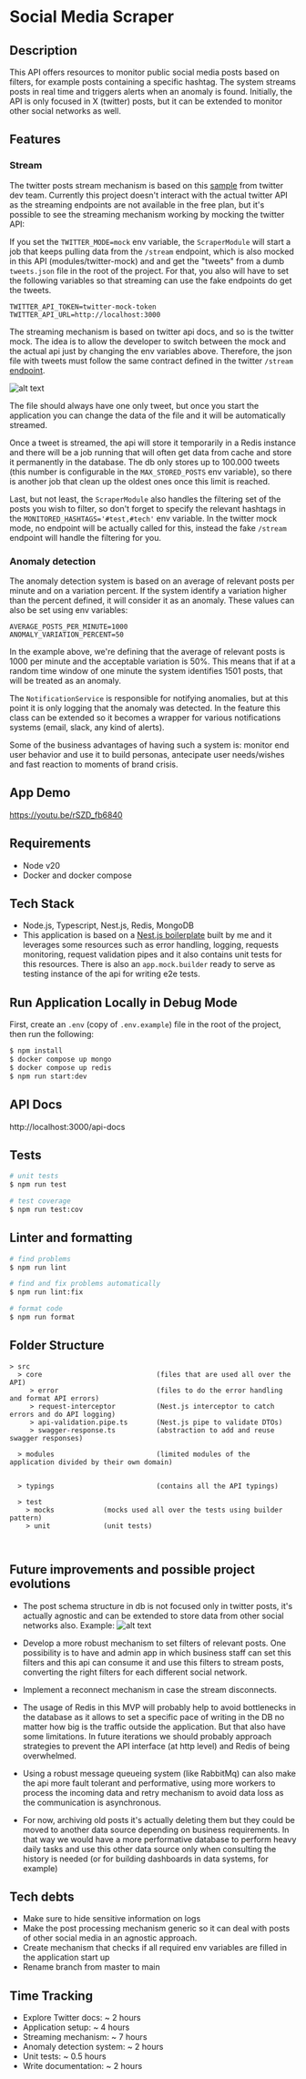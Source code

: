 # Social Media Scraper

## Description

This API offers resources to monitor public social media posts based on filters, for example posts containing
a specific hashtag. The system streams posts in real time and triggers alerts when an anomaly is found. Initially, the API is only focused in X (twitter) posts, but it can be extended to monitor other social networks as well.

## Features

### Stream

The twitter posts stream mechanism is based on this [sample](https://github.com/xdevplatform/Twitter-API-v2-sample-code/blob/main/Filtered-Stream/filtered_stream.js) from twitter dev team. Currently this project doesn't interact with the actual twitter API as the streaming endpoints are not available in the free plan, but it's possible to see the streaming mechanism working by mocking the twitter API:

If you set the `TWITTER_MODE=mock` env variable, the `ScraperModule` will start a job that keeps pulling data from the `/stream` endpoint, which is also mocked in this API (modules/twitter-mock) and and get the "tweets" from a dumb `tweets.json` file in the root of the project. For that, you also will have to set the following variables so that streaming can use the fake endpoints do get the tweets.

```
TWITTER_API_TOKEN=twitter-mock-token
TWITTER_API_URL=http://localhost:3000
```

The streaming mechanism is based on twitter api docs, and so is the twitter mock. The idea is to allow the developer to
switch between the mock and the actual api just by changing the env variables above. Therefore, the json file with tweets
must follow the same contract defined in the twitter `/stream` [endpoint](https://developer.x.com/en/docs/twitter-api/tweets/filtered-stream/api-reference/get-tweets-search-stream).

![alt text](readme-media/tweets.png)

The file should always have one only tweet, but once you start the application you can change the data of the file and it will be automatically streamed.

Once a tweet is streamed, the api will store it temporarily in a Redis instance and there will be a job running that will often get data from cache and store it permanently in the database. The db only stores up to 100.000 tweets (this number is configurable in the `MAX_STORED_POSTS` env variable), so there is another job that clean up the oldest ones once this limit is reached.

Last, but not least, the `ScraperModule` also handles the filtering set of the posts you wish to filter, so don't forget to specify the relevant hashtags in the `MONITORED_HASHTAGS='#test,#tech'` env variable. In the twitter mock mode, no endpoint will be actually called for this, instead the fake `/stream` endpoint will handle the filtering for you.

### Anomaly detection

The anomaly detection system is based on an average of relevant posts per minute and on a variation percent. If the system identify a variation higher than the percent defined, it will consider it as an anomaly. These values can also be set using env variables:

```
AVERAGE_POSTS_PER_MINUTE=1000
ANOMALY_VARIATION_PERCENT=50
```

In the example above, we're defining that the average of relevant posts is 1000 per minute and the acceptable variation is 50%. This means that if at a random time window of one minute the system identifies 1501 posts, that will be treated as an anomaly.

The `NotificationService` is responsible for notifying anomalies, but at this point it is only logging that the anomaly was detected. In the feature this class can be extended so it becomes a wrapper for various notifications systems (email, slack, any kind of alerts).

Some of the business advantages of having such a system is: monitor end user behavior and use it to build personas, antecipate user needs/wishes and fast reaction to moments of brand crisis.

## App Demo

https://youtu.be/rSZD_fb6840

## Requirements

- Node v20
- Docker and docker compose

## Tech Stack

- Node.js, Typescript, Nest.js, Redis, MongoDB
- This application is based on a [Nest.js boilerplate](https://github.com/hpsmatheus/nestjs-boilerplate) built by me and it leverages some resources such as error handling, logging, requests monitoring, request validation pipes and it also contains unit tests for this resources. There is also an `app.mock.builder` ready to serve as testing instance of the api for writing e2e tests.

## Run Application Locally in Debug Mode

First, create an `.env` (copy of `.env.example`) file in the root of the project, then run the following:

```bash
$ npm install
$ docker compose up mongo
$ docker compose up redis
$ npm run start:dev
```

## API Docs

http://localhost:3000/api-docs

## Tests

```bash
# unit tests
$ npm run test

# test coverage
$ npm run test:cov
```

## Linter and formatting

```bash
# find problems
$ npm run lint

# find and fix problems automatically
$ npm run lint:fix

# format code
$ npm run format
```

## Folder Structure

```
> src
  > core                            (files that are used all over the API)
     > error                        (files to do the error handling and format API errors)
     > request-interceptor          (Nest.js interceptor to catch errors and do API logging)
     > api-validation.pipe.ts       (Nest.js pipe to validate DTOs)
     > swagger-response.ts          (abstraction to add and reuse swagger responses)

  > modules                         (limited modules of the application divided by their own domain)


  > typings                         (contains all the API typings)

  > test
    > mocks            (mocks used all over the tests using builder pattern)
    > unit             (unit tests)



```

## Future improvements and possible project evolutions

- The post schema structure in db is not focused only in twitter posts, it's actually agnostic and can be extended to store data from other social networks also. Example:
  ![alt text](readme-media/dbstructure.png)

- Develop a more robust mechanism to set filters of relevant posts. One possibility is to have and admin app in which business staff can set this filters and this api can consume it and use this filters to stream posts, converting the right filters for each different social network.
- Implement a reconnect mechanism in case the stream disconnects.
- The usage of Redis in this MVP will probably help to avoid bottlenecks in the database as it allows to set a specific pace of writing in the DB no matter how big is the traffic outside the application. But that also have some limitations. In future iterations we should probably approach strategies to prevent the API interface (at http level) and Redis of being overwhelmed.
- Using a robust message queueing system (like RabbitMq) can also make the api more fault tolerant and performative, using more workers to process the incoming data and retry mechanism to avoid data loss as the communication is asynchronous.
- For now, archiving old posts it's actually deleting them but they could be moved to another data source depending on business requirements. In that way we would have a more performative database to perform heavy daily tasks and use this other data source only when consulting the history is needed (or for building dashboards in data systems, for example)

## Tech debts

- Make sure to hide sensitive information on logs
- Make the post processing mechanism generic so it can deal with posts of other social media in an agnostic approach.
- Create mechanism that checks if all required env variables are filled in the application start up
- Rename branch from master to main

## Time Tracking

- Explore Twitter docs: ~ 2 hours
- Application setup: ~ 4 hours
- Streaming mechanism: ~ 7 hours
- Anomaly detection system: ~ 2 hours
- Unit tests: ~ 0.5 hours
- Write documentation: ~ 2 hours
